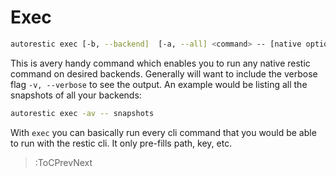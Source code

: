 # Exec

```bash
autorestic exec [-b, --backend]  [-a, --all] <command> -- [native options]
```

This is avery handy command which enables you to run any native restic command on desired backends. Generally will want to include the verbose flag `-v, --verbose` to see the output. An example would be listing all the snapshots of all your backends:

```bash
autorestic exec -av -- snapshots
```

With `exec` you can basically run every cli command that you would be able to run with the restic cli. It only pre-fills path, key, etc.

> :ToCPrevNext
